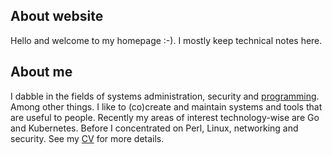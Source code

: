 ## About website

Hello and welcome to my homepage :-). I mostly keep technical notes here.

## About me

I dabble in the fields of systems administration, security and
[programming](https://github.com/jreisinger). Among other things. I like to
(co)create and maintain systems and tools that are useful to people. Recently
my areas of interest technology-wise are Go and Kubernetes. Before I
concentrated on Perl, Linux, networking and security. See my [CV](notes/cv) for
more details.
